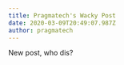 ```yaml
---
title: Pragmatech's Wacky Post
date: 2020-03-09T20:49:07.987Z
author: pragmatech
---
```

New post, who dis?